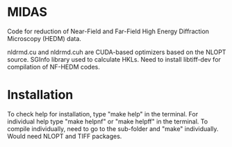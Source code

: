 # MIDAS

Code for reduction of Near-Field and Far-Field High Energy Diffraction Microscopy (HEDM) data.

nldrmd.cu and nldrmd.cuh are CUDA-based optimizers based on the NLOPT source.
SGInfo library used to calculate HKLs.
Need to install libtiff-dev for compilation of NF-HEDM codes.


# Installation
To check help for installation, type "make help" in the terminal.
For individual help type "make helpnf" or "make helpff" in the terminal.
To compile individually, need to go to the sub-folder and "make" individually.
Would need NLOPT and TIFF packages.
